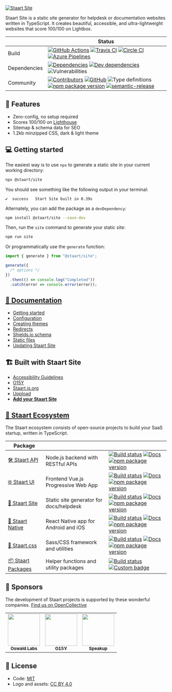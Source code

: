 [![Staart Site](https://raw.githubusercontent.com/staart/staart.js.org/master/assets/svg/site.svg?sanitize=true)](https://staart.js.org/site)

Staart Site is a static site generator for helpdesk or documentation websites written in TypeScript. It creates beautiful, accessible, and ultra-lightweight websites that score 100/100 on Lightbox.

|              | Status                                                                                                                                                                                                                                                                                                                                                                                                                                                                                                                                                                                                                     |
| ------------ | -------------------------------------------------------------------------------------------------------------------------------------------------------------------------------------------------------------------------------------------------------------------------------------------------------------------------------------------------------------------------------------------------------------------------------------------------------------------------------------------------------------------------------------------------------------------------------------------------------------------------- |
| Build        | [![GitHub Actions](https://github.com/staart/site/workflows/Node%20CI/badge.svg)](https://github.com/staart/site/actions) [![Travis CI](https://img.shields.io/travis/staart/site?label=Travis%20CI)](https://travis-ci.org/staart/site) [![Circle CI](https://img.shields.io/circleci/build/github/staart/site?label=Circle%20CI)](https://circleci.com/gh/staart/site) [![Azure Pipelines](https://dev.azure.com/staart/site/_apis/build/status/staart.site?branchName=master)](https://dev.azure.com/staart/site/_build/latest?branchName=master)                                                                       |
| Dependencies | [![Dependencies](https://img.shields.io/david/staart/site.svg)](https://david-dm.org/staart/site) [![Dev dependencies](https://img.shields.io/david/dev/staart/site.svg)](https://david-dm.org/staart/site) ![Vulnerabilities](https://img.shields.io/snyk/vulnerabilities/github/staart/site.svg)                                                                                                                                                                                                                                                                                                                         |
| Community    | [![Contributors](https://img.shields.io/github/contributors/staart/site.svg)](https://github.com/staart/site/graphs/contributors) [![GitHub](https://img.shields.io/github/license/staart/site.svg)](https://github.com/staart/site/blob/master/LICENSE) ![Type definitions](https://img.shields.io/badge/types-TypeScript-blue.svg) [![npm package version](https://img.shields.io/npm/v/@staart/site)](https://www.npmjs.com/package/@staart/site) [![semantic-release](https://img.shields.io/badge/%20%20%F0%9F%93%A6%F0%9F%9A%80-semantic--release-e10079.svg)](https://github.com/semantic-release/semantic-release) |

## 🌟 Features

- Zero-config, no setup required
- Scores 100/100 on [Lighthouse](https://developers.google.com/web/tools/lighthouse)
- Sitemap & schema data for SEO
- 1.2kb minzipped CSS, dark & light theme

## 💻 Getting started

The easiest way is to use `npx` to generate a static site in your current working directory:

```bash
npx @staart/site
```

You should see something like the following output in your terminal:

```
✔  success   Start Site built in 0.39s
```

Alternately, you can add the package as a `devDependency`:

```bash
npm install @staart/site --save-dev
```

Then, run the `site` command to generate your static site:

```bash
npm run site
```

Or programmatically use the `generate` function:

```ts
import { generate } from "@staart/site";

generate({
  /* options */
})
  .then(() => console.log("Completed"))
  .catch(error => console.error(error));
```

## [📝 Documentation](https://staart.js.org/site)

- [Getting started](https://staart.js.org/site/getting-started.html)
- [Configuration](https://staart.js.org/site/configuration.html)
- [Creating themes](https://staart.js.org/site/creating-themes.html)
- [Redirects](https://staart.js.org/site/redirects.html)
- [Shields.io schema](https://staart.js.org/site/shields-schema.html)
- [Static files](https://staart.js.org/site/static-files.html)
- [Updating Staart Site](https://staart.js.org/site/update.html)

## 🏗️ Built with Staart Site

- [Accessibility Guidelines](https://accessibilityguidelines.com)
- [O15Y](https://o15y.com)
- [Staart.js.org](https://staart.js.org)
- [Uppload](https://uppload.js.org)
- **[Add your Staart Site](https://github.com/staart/site/edit/master/README.md)**

## [🏁 Staart Ecosystem](https://staart.js.org)

The Staart ecosystem consists of open-source projects to build your SaaS startup, written in TypeScript.

| Package                                                  |                                         |                                                                                                                                                                                                                                                                                                                                                                                                                       |
| -------------------------------------------------------- | --------------------------------------- | --------------------------------------------------------------------------------------------------------------------------------------------------------------------------------------------------------------------------------------------------------------------------------------------------------------------------------------------------------------------------------------------------------------------- |
| [🛠️ Staart API](https://github.com/staart/api)           | Node.js backend with RESTful APIs       | [![Build status](https://img.shields.io/circleci/build/github/staart/api)](https://circleci.com/gh/staart/api) [![Docs](https://img.shields.io/endpoint?url=https%3A%2F%2Fstaart.js.org%2Fshield-schema%2Fapi.json)](https://staart.js.org/api) [![npm package version](https://img.shields.io/npm/v/@staart/manager)](https://www.npmjs.com/package/@staart/manager)                                                 |
| [🌐 Staart UI](https://github.com/staart/ui)             | Frontend Vue.js Progressive Web App     | [![Build status](https://img.shields.io/circleci/build/github/staart/ui)](https://circleci.com/gh/staart/ui) [![Docs](https://img.shields.io/endpoint?url=https%3A%2F%2Fstaart.js.org%2Fshield-schema%2Fui.json)](https://staart.js.org/ui) [![npm package version](https://img.shields.io/npm/v/@staart/ui)](https://www.npmjs.com/package/@staart/ui)                                                               |
| [📑 Staart Site](https://github.com/staart/site)         | Static site generator for docs/helpdesk | [![Build status](https://img.shields.io/circleci/build/github/staart/site)](https://circleci.com/gh/staart/site) [![Docs](https://img.shields.io/endpoint?url=https%3A%2F%2Fstaart.js.org%2Fshield-schema%2Fsite.json)](https://staart.js.org/site) [![npm package version](https://img.shields.io/npm/v/@staart/site)](https://www.npmjs.com/package/@staart/site)                                                   |
| [📱 Staart Native](https://github.com/staart/native)     | React Native app for Android and iOS    | [![Build status](https://img.shields.io/circleci/build/github/staart/native)](https://circleci.com/gh/staart/native) [![Docs](https://img.shields.io/endpoint?url=https%3A%2F%2Fstaart.js.org%2Fshield-schema%2Fnative.json)](https://staart.js.org/native) [![npm package version](https://img.shields.io/npm/v/@staart/native)](https://www.npmjs.com/package/@staart/native)                                       |
| [🎨 Staart.css](https://github.com/staart/css)           | Sass/CSS framework and utilities        | [![Build status](https://img.shields.io/circleci/build/github/staart/css)](https://circleci.com/gh/staart/css) [![Docs](https://img.shields.io/endpoint?url=https%3A%2F%2Fstaart.js.org%2Fshield-schema%2Fcss.json)](https://staart.js.org/css) [![npm package version](https://img.shields.io/npm/v/@staart/css)](https://www.npmjs.com/package/@staart/css)                                                         |
| [📦 Staart Packages](https://github.com/staart/packages) | Helper functions and utility packages   | [![Build status](https://img.shields.io/circleci/build/github/staart/packages)](https://circleci.com/gh/staart/packages) [![Custom badge](https://img.shields.io/endpoint?url=https%3A%2F%2Fservices.anandchowdhary.now.sh%2Fapi%2Fgithub-files%3Frepo%3Dstaart%2Fpackages%26path%3Dpackages%26label%3Dstaart%26message%3D%25241%2524%2520package%2524S%2524%26color%3Dblueviolet)](https://www.npmjs.com/org/staart) |

## 💝 Sponsors

The development of Staart projects is supported by these wonderful companies. [Find us on OpenCollective](https://opencollective.com/staart)

<!-- prettier-ignore -->
<table>
  <tr>
    <td align="center"><a href="https://github.com/OswaldLabsOpenSource"><img src="https://avatars3.githubusercontent.com/u/21421587?v=4" width="100px" alt=""/><br><sub><b>Oswald Labs</b></sub></a></td>
    <td align="center"><a href="https://github.com/O15Y"><img src="https://avatars3.githubusercontent.com/u/48348500?v=4" width="100px" alt=""/><br><sub><b>O15Y</b></sub></a></td>
    <td align="center"><a href="https://github.com/speakupnl"><img src="https://avatars3.githubusercontent.com/u/33686381?v=4" width="100px" alt=""/><br><sub><b>Speakup</b></sub></a></td>
  </tr>
</table>

## 📄 License

- Code: [MIT](https://github.com/staart/site/blob/master/LICENSE)
- Logo and assets: [CC BY 4.0](https://creativecommons.org/licenses/by/4.0/)
